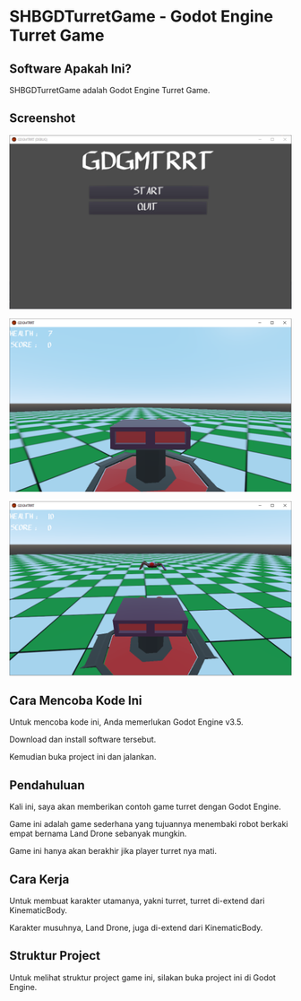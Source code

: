 # SHBGDTurretGame - Godot Engine Turret Game

## Software Apakah Ini?

SHBGDTurretGame adalah Godot Engine Turret Game.

## Screenshot

![ScreenShot](.readme-assets/SHBGDTurretGame-1.png?raw=true)

![ScreenShot](.readme-assets/SHBGDTurretGame-2.png?raw=true)

![ScreenShot](.readme-assets/SHBGDTurretGame-3.png?raw=true)

## Cara Mencoba Kode Ini

Untuk mencoba kode ini, Anda memerlukan Godot Engine v3.5.

Download dan install software tersebut.

Kemudian buka project ini dan jalankan.

## Pendahuluan

Kali ini, saya akan memberikan contoh game turret dengan Godot Engine.

Game ini adalah game sederhana yang tujuannya menembaki robot berkaki empat bernama Land Drone sebanyak mungkin.

Game ini hanya akan berakhir jika player turret nya mati.

## Cara Kerja

Untuk membuat karakter utamanya, yakni turret, turret di-extend dari KinematicBody.

Karakter musuhnya, Land Drone, juga di-extend dari KinematicBody.

## Struktur Project

Untuk melihat struktur project game ini, silakan buka project ini di Godot Engine.